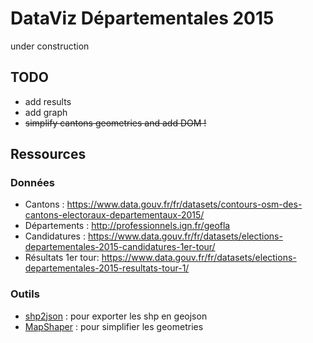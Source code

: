 # DataViz Départementales 2015
under construction

## TODO
* add results
* add graph
* ~~simplify cantons geometries and add DOM !~~

## Ressources
### Données
* Cantons : https://www.data.gouv.fr/fr/datasets/contours-osm-des-cantons-electoraux-departementaux-2015/
* Départements : http://professionnels.ign.fr/geofla
* Candidatures : https://www.data.gouv.fr/fr/datasets/elections-departementales-2015-candidatures-1er-tour/
* Résultats 1er tour: https://www.data.gouv.fr/fr/datasets/elections-departementales-2015-resultats-tour-1/

### Outils
* [shp2json](https://www.npmjs.com/package/shp2json) : pour exporter les shp en geojson
* [MapShaper](http://www.mapshaper.org/) : pour simplifier les geometries
